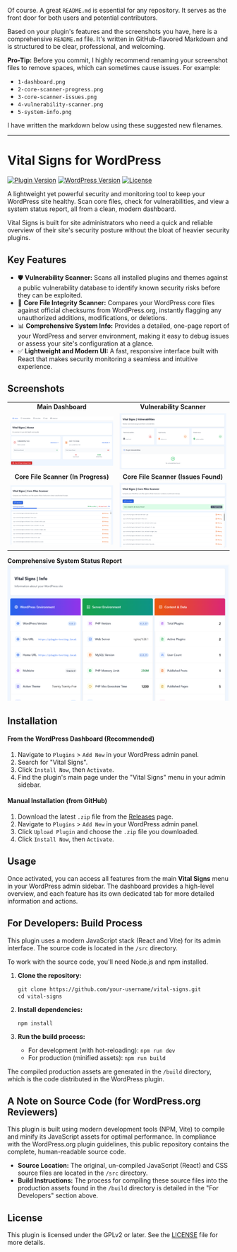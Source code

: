Of course. A great `README.md` is essential for any repository. It serves as the front door for both users and potential contributors.

Based on your plugin's features and the screenshots you have, here is a comprehensive `README.md` file. It's written in GitHub-flavored Markdown and is structured to be clear, professional, and welcoming.

**Pro-Tip:** Before you commit, I highly recommend renaming your screenshot files to remove spaces, which can sometimes cause issues. For example:
*   `1-dashboard.png`
*   `2-core-scanner-progress.png`
*   `3-core-scanner-issues.png`
*   `4-vulnerability-scanner.png`
*   `5-system-info.png`

I have written the markdown below using these suggested new filenames.

---

# Vital Signs for WordPress

[![Plugin Version](https://img.shields.io/badge/version-1.0.0-blue.svg)](https://wordpress.org/plugins/vital-signs)
[![WordPress Version](https://img.shields.io/badge/WordPress-5.8+-brightgreen.svg)](https://wordpress.org)
[![License](https://img.shields.io/badge/license-GPL--2.0%2B-blue.svg)](https://www.gnu.org/licenses/gpl-2.0.html)

A lightweight yet powerful security and monitoring tool to keep your WordPress site healthy. Scan core files, check for vulnerabilities, and view a system status report, all from a clean, modern dashboard.

Vital Signs is built for site administrators who need a quick and reliable overview of their site's security posture without the bloat of heavier security plugins.

## Key Features

*   🛡️ **Vulnerability Scanner:** Scans all installed plugins and themes against a public vulnerability database to identify known security risks before they can be exploited.
*   📂 **Core File Integrity Scanner:** Compares your WordPress core files against official checksums from WordPress.org, instantly flagging any unauthorized additions, modifications, or deletions.
*   📊 **Comprehensive System Info:** Provides a detailed, one-page report of your WordPress and server environment, making it easy to debug issues or assess your site's configuration at a glance.
*   ✅ **Lightweight and Modern UI:** A fast, responsive interface built with React that makes security monitoring a seamless and intuitive experience.

## Screenshots

<table>
  <tr>
    <td align="center"><strong>Main Dashboard</strong></td>
    <td align="center"><strong>Vulnerability Scanner</strong></td>
  </tr>
  <tr>
    <td><img src="screenshots/1-dashboard.png" alt="The main dashboard showing an overview of all security checks."></td>
    <td><img src="screenshots/4-vulnerability-scanner.png" alt="The Vulnerability Scanner results for plugins and themes."></td>
  </tr>
  <tr>
    <td align="center"><strong>Core File Scanner (In Progress)</strong></td>
    <td align="center"><strong>Core File Scanner (Issues Found)</strong></td>
  </tr>
  <tr>
    <td><img src="screenshots/2-core-scanner-progress.png" alt="The Core File Scanner in action showing progress and results."></td>
    <td><img src="screenshots/3-core-scanner-issues.png" alt="The detailed list of issues found by the Core File Scanner."></td>
  </tr>
</table>

**Comprehensive System Status Report**
<img src="screenshots/5-system-info.png" alt="The comprehensive System Status report.">

## Installation

#### From the WordPress Dashboard (Recommended)

1.  Navigate to `Plugins` > `Add New` in your WordPress admin panel.
2.  Search for "Vital Signs".
3.  Click `Install Now`, then `Activate`.
4.  Find the plugin's main page under the "Vital Signs" menu in your admin sidebar.

#### Manual Installation (from GitHub)

1.  Download the latest `.zip` file from the [Releases](https://github.com/your-username/vital-signs/releases) page.
2.  Navigate to `Plugins` > `Add New` in your WordPress admin panel.
3.  Click `Upload Plugin` and choose the `.zip` file you downloaded.
4.  Click `Install Now`, then `Activate`.

## Usage

Once activated, you can access all features from the main **Vital Signs** menu in your WordPress admin sidebar. The dashboard provides a high-level overview, and each feature has its own dedicated tab for more detailed information and actions.

## For Developers: Build Process

This plugin uses a modern JavaScript stack (React and Vite) for its admin interface. The source code is located in the `/src` directory.

To work with the source code, you'll need Node.js and npm installed.

1.  **Clone the repository:**
    ```shell
    git clone https://github.com/your-username/vital-signs.git
    cd vital-signs
    ```

2.  **Install dependencies:**
    ```shell
    npm install
    ```

3.  **Run the build process:**
    *   For development (with hot-reloading): `npm run dev`
    *   For production (minified assets): `npm run build`

The compiled production assets are generated in the `/build` directory, which is the code distributed in the WordPress plugin.

## A Note on Source Code (for WordPress.org Reviewers)

This plugin is built using modern development tools (NPM, Vite) to compile and minify its JavaScript assets for optimal performance. In compliance with the WordPress.org plugin guidelines, this public repository contains the complete, human-readable source code.

*   **Source Location:** The original, un-compiled JavaScript (React) and CSS source files are located in the `/src` directory.
*   **Build Instructions:** The process for compiling these source files into the production assets found in the `/build` directory is detailed in the "For Developers" section above.

## License

This plugin is licensed under the GPLv2 or later.
See the [LICENSE](LICENSE) file for more details.